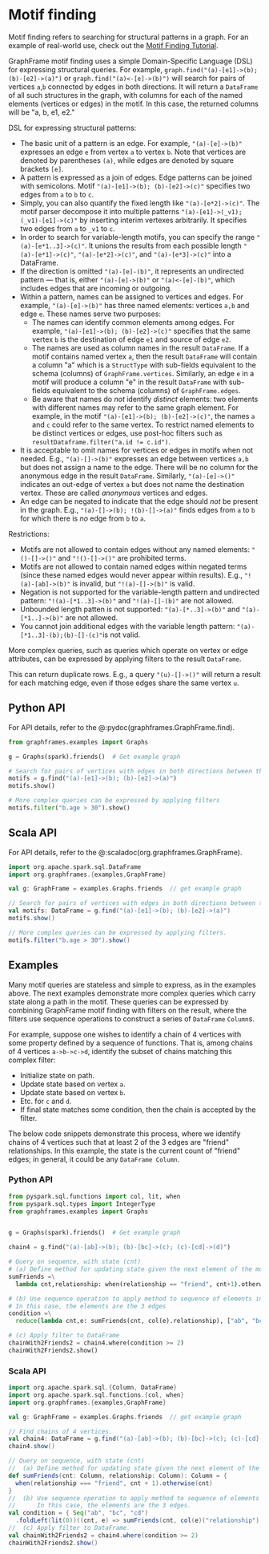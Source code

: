 # Motif finding

Motif finding refers to searching for structural patterns in a graph. For an example of real-world use, check out the [Motif Finding Tutorial](/03-tutorials/02-motif-tutorial.md).

GraphFrame motif finding uses a simple Domain-Specific Language (DSL) for expressing structural queries. For example, `graph.find("(a)-[e1]->(b); (b)-[e2]->(a)")` or `graph.find("(a)<-[e]->(b)")` will search for pairs of vertices `a`,`b` connected by edges in both directions.  It will return a `DataFrame` of all such structures in the graph, with columns for each of the named elements (vertices or edges) in the motif.  In this case, the returned columns will be "a, b, e1, e2."

DSL for expressing structural patterns:

* The basic unit of a pattern is an edge.
   For example, `"(a)-[e]->(b)"` expresses an edge `e` from vertex `a` to vertex `b`.
   Note that vertices are denoted by parentheses `(a)`, while edges are denoted by
   square brackets `[e]`.
* A pattern is expressed as a join of edges. Edge patterns can be joined with semicolons.
   Motif `"(a)-[e1]->(b); (b)-[e2]->(c)"` specifies two edges from `a` to `b` to `c`.
* Simply, you can also quantify the fixed length like `"(a)-[e*2]->(c)"`. The motif parser decompose it into multiple patterns `"(a)-[e1]->(_v1);(_v1)-[e1]->(c)"` by inserting interim vertexes arbitrarily. It specifies two edges from `a` to `_v1` to `c`.
* In order to search for variable-length motifs, you can specify the range `"(a)-[e*1..3]->(c)"`. It unions the results from each possible length `"(a)-[e*1]->(c)"`, `"(a)-[e*2]->(c)"`, and `"(a)-[e*3]->(c)"` into a DataFrame.
* If the direction is omitted `"(a)-[e]-(b)"`, it represents an undirected pattern — that is, either `"(a)-[e]->(b)"` or `"(a)<-[e]-(b)"`, which includes edges that are incoming or outgoing.
* Within a pattern, names can be assigned to vertices and edges.  For example,
   `"(a)-[e]->(b)"` has three named elements: vertices `a,b` and edge `e`.
   These names serve two purposes:
  * The names can identify common elements among edges.  For example,
      `"(a)-[e1]->(b); (b)-[e2]->(c)"` specifies that the same vertex `b` is the destination
      of edge `e1` and source of edge `e2`.
  * The names are used as column names in the result `DataFrame`.  If a motif contains
      named vertex `a`, then the result `DataFrame` will contain a column "a" which is a
      `StructType` with sub-fields equivalent to the schema (columns) of
      `GraphFrame.vertices`. Similarly, an edge `e` in a motif will produce a column "e"
      in the result `DataFrame` with sub-fields equivalent to the schema (columns) of
      `GraphFrame.edges`.
  * Be aware that names do *not* identify *distinct* elements: two elements with different
      names may refer to the same graph element.  For example, in the motif
      `"(a)-[e1]->(b); (b)-[e2]->(c)"`, the names `a` and `c` could refer to the same vertex.
      To restrict named elements to be distinct vertices or edges, use post-hoc filters
      such as `resultDataframe.filter("a.id != c.id")`.
* It is acceptable to omit names for vertices or edges in motifs when not needed.
   E.g., `"(a)-[]->(b)"` expresses an edge between vertices `a,b` but does not assign a name
   to the edge.  There will be no column for the anonymous edge in the result `DataFrame`.
   Similarly, `"(a)-[e]->()"` indicates an out-edge of vertex `a` but does not name
   the destination vertex.  These are called *anonymous* vertices and edges.
* An edge can be negated to indicate that the edge should *not* be present in the graph.
  E.g., `"(a)-[]->(b); !(b)-[]->(a)"` finds edges from `a` to `b` for which there is *no*
  edge from `b` to `a`.

Restrictions:

* Motifs are not allowed to contain edges without any named elements: `"()-[]->()"` and `"!()-[]->()"` are prohibited terms.
* Motifs are not allowed to contain named edges within negated terms (since these named edges would never appear within results).  E.g., `"!(a)-[ab]->(b)"` is invalid, but `"!(a)-[]->(b)"` is valid.
* Negation is not supported for the variable-length pattern and undirected pattern: `"!(a)-[*1..3]->(b)"` and `"!(a)-[]-(b)"` are not allowed.
* Unbounded length patten is not supported: `"(a)-[*..3]->(b)"` and `"(a)-[*1..]->(b)"` are not allowed.
* You cannot join additional edges with the variable length pattern: `"(a)-[*1..3]-(b);(b)-[]-(c)"`is not valid.

More complex queries, such as queries which operate on vertex or edge attributes,
can be expressed by applying filters to the result `DataFrame`.

This can return duplicate rows.  E.g., a query `"(u)-[]->()"` will return a result for each
matching edge, even if those edges share the same vertex `u`.

## Python API

For API details, refer to the @:pydoc(graphframes.GraphFrame.find).

```python
from graphframes.examples import Graphs

g = Graphs(spark).friends()  # Get example graph

# Search for pairs of vertices with edges in both directions between them
motifs = g.find("(a)-[e1]->(b); (b)-[e2]->(a)")
motifs.show()

# More complex queries can be expressed by applying filters
motifs.filter("b.age > 30").show()
```

## Scala API

For API details, refer to the @:scaladoc(org.graphframes.GraphFrame).

```scala
import org.apache.spark.sql.DataFrame
import org.graphframes.{examples,GraphFrame}

val g: GraphFrame = examples.Graphs.friends  // get example graph

// Search for pairs of vertices with edges in both directions between them.
val motifs: DataFrame = g.find("(a)-[e1]->(b); (b)-[e2]->(a)")
motifs.show()

// More complex queries can be expressed by applying filters.
motifs.filter("b.age > 30").show()
```

## Examples

Many motif queries are stateless and simple to express, as in the examples above. The next examples demonstrate more complex queries which carry state along a path in the motif. These queries can be expressed by combining GraphFrame motif finding with filters on the result, where the filters use sequence operations to construct a series of `DataFrame` `Column`s.

For example, suppose one wishes to identify a chain of 4 vertices with some property defined by a sequence of functions.  That is, among chains of 4 vertices `a->b->c->d`, identify the subset of chains matching this complex filter:

* Initialize state on path.
* Update state based on vertex `a`.
* Update state based on vertex `b`.
* Etc. for `c` and `d`.
* If final state matches some condition, then the chain is accepted by the filter.

The below code snippets demonstrate this process, where we identify chains of 4 vertices
such that at least 2 of the 3 edges are "friend" relationships.
In this example, the state is the current count of "friend" edges; in general, it could be any
`DataFrame Column`.

### Python API

```python
from pyspark.sql.functions import col, lit, when
from pyspark.sql.types import IntegerType
from graphframes.examples import Graphs


g = Graphs(spark).friends()  # Get example graph

chain4 = g.find("(a)-[ab]->(b); (b)-[bc]->(c); (c)-[cd]->(d)")

# Query on sequence, with state (cnt)
# (a) Define method for updating state given the next element of the motif
sumFriends =\
  lambda cnt,relationship: when(relationship == "friend", cnt+1).otherwise(cnt)

# (b) Use sequence operation to apply method to sequence of elements in motif
# In this case, the elements are the 3 edges
condition =\
  reduce(lambda cnt,e: sumFriends(cnt, col(e).relationship), ["ab", "bc", "cd"], lit(0))

# (c) Apply filter to DataFrame
chainWith2Friends2 = chain4.where(condition >= 2)
chainWith2Friends2.show()
```

### Scala API

```scala
import org.apache.spark.sql.{Column, DataFrame}
import org.apache.spark.sql.functions.{col, when}
import org.graphframes.{examples,GraphFrame}

val g: GraphFrame = examples.Graphs.friends  // get example graph

// Find chains of 4 vertices.
val chain4: DataFrame = g.find("(a)-[ab]->(b); (b)-[bc]->(c); (c)-[cd]->(d)")
chain4.show()

// Query on sequence, with state (cnt)
//  (a) Define method for updating state given the next element of the motif.
def sumFriends(cnt: Column, relationship: Column): Column = {
  when(relationship === "friend", cnt + 1).otherwise(cnt)
}
//  (b) Use sequence operation to apply method to sequence of elements in motif.
//      In this case, the elements are the 3 edges.
val condition = { Seq("ab", "bc", "cd")
  .foldLeft(lit(0))((cnt, e) => sumFriends(cnt, col(e)("relationship"))) }
//  (c) Apply filter to DataFrame.
val chainWith2Friends2 = chain4.where(condition >= 2)
chainWith2Friends2.show()
```
